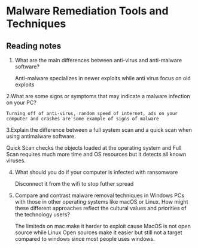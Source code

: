# Malware Remediation Tools and Techniques

## Reading notes

1. What are the main differences between anti-virus and anti-malware software?

    Anti-malware specializes in newer exploits while anti virus focus on old exploits

2.What are some signs or symptoms that may indicate a malware infection on your PC?

    Turning off of anti-virus, random speed of internet, ads on your computer and crashes are some example of signs of malware

3.Explain the difference between a full system scan and a quick scan when using antimalware software.

  Quick Scan checks the objects loaded at the operating system and Full Scan requires much more time and OS resources but it detects all known viruses.

4. What should you do if your computer is infected with ransomware

   Disconnect it from the wifi to stop futher spread

5. Compare and contrast malware removal techniques in Windows PCs with those in other operating systems like macOS or Linux. How might these different approaches reflect the cultural values and priorities of the technology users?

   The limiteds on mac make it harder to exploit cause MacOS is not open source while Linux Open sources make it easier but still not a target compared to windows since most people uses windows.
   
